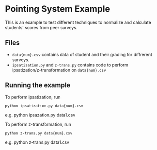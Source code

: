 # Pointing System Example 
This is an example to test different techniques to normalize and calculate students' scores from peer surveys. 

## Files
- `data{num}.csv` contains data of student and their grading for diffrerent surveys.
- `ipsatization.py` and `z-trans.py` contains code to perform ipsatization/z-transformation on `data{num}.csv`

## Running the example
To perform ipsatization, run
```
python ipsatization.py data{num}.csv
```
e.g. python ipsazation.py data1.csv

To perform z-transformation, run
```
python z-trans.py data{num}.csv
```
e.g. python z-trans.py data1.csv